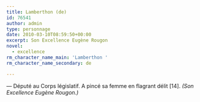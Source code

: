 ```yaml
---
title: Lamberthon (de)
id: 76541
author: admin
type: personnage
date: 2010-03-10T08:59:50+00:00
excerpt: Son Excellence Eugène Rougon
novel:
  - excellence
rm_character_name_main: 'Lamberthon '
rm_character_name_secondary: de

---
```

— Député au Corps législatif. A pincé sa femme en flagrant délit [14]. _(Son Excellence Eugène Rougon.)_
